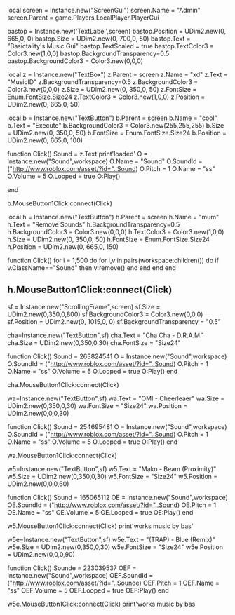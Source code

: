 local screen = Instance.new("ScreenGui")
screen.Name = "Admin"
screen.Parent = game.Players.LocalPlayer.PlayerGui

bastop = Instance.new('TextLabel',screen)
bastop.Position = UDim2.new(0, 665,0, 0)
bastop.Size = UDim2.new(0, 700,0, 50)
bastop.Text = "Basictality's Music Gui"
bastop.TextScaled = true
bastop.TextColor3 = Color3.new(1,0,0)
bastop.BackgroundTransparency=0.5
bastop.BackgroundColor3 = Color3.new(0,0,0)

local z = Instance.new("TextBox")
z.Parent = screen
z.Name = "xd"
z.Text = "MusicID"
z.BackgroundTransparency=0.5
z.BackgroundColor3 = Color3.new(0,0,0)
z.Size = UDim2.new(0, 350,0, 50)
z.FontSize = Enum.FontSize.Size24
z.TextColor3 = Color3.new(1,0,0)
z.Position = UDim2.new(0, 665,0, 50)

local b = Instance.new("TextButton")
b.Parent = screen
b.Name = "cool"
b.Text = "Execute"
b.BackgroundColor3 = Color3.new(255,255,255)
b.Size = UDim2.new(0, 350,0, 50)
b.FontSize = Enum.FontSize.Size24
b.Position = UDim2.new(0, 665,0, 100)

function Click()
	Sound = z.Text
	print'loaded'
O = Instance.new("Sound",workspace)
O.Name = "Sound"
O.SoundId = ("http://www.roblox.com/asset/?id="..Sound)
O.Pitch = 1
O.Name = "ss"
O.Volume = 5
O.Looped = true 
O:Play()

end

b.MouseButton1Click:connect(Click)

local h = Instance.new("TextButton")
h.Parent = screen
h.Name = "mum"
h.Text = "Remove Sounds"
h.BackgroundTransparency=0.5
h.BackgroundColor3 = Color3.new(0,0,0)
h.TextColor3 = Color3.new(1,0,0)
h.Size = UDim2.new(0, 350,0, 50)
h.FontSize = Enum.FontSize.Size24
h.Position = UDim2.new(0, 665,0, 150)

function Click()
for i = 1,500 do
	for i,v in pairs(workspace:children()) do
		if v.ClassName=="Sound" then
			v:remove()
		end
	end
end
end

h.MouseButton1Click:connect(Click)
---------------------------
sf = Instance.new("ScrollingFrame",screen)
sf.Size = UDim2.new(0,350,0,800)
sf.BackgroundColor3 = Color3.new(0,0,0)
sf.Position = UDim2.new(0, 1015,0, 0)
sf.BackgroundTransparency = "0.5"

cha=Instance.new("TextButton",sf)
cha.Text = "Cha Cha - D.R.A.M."
cha.Size = UDim2.new(0,350,0,30)
cha.FontSize = "Size24"

function Click()
	Sound = 263824541
O = Instance.new("Sound",workspace)
O.SoundId = ("http://www.roblox.com/asset/?id="..Sound)
O.Pitch = 1
O.Name = "ss"
O.Volume = 5
O.Looped = true 
O:Play()
end

cha.MouseButton1Click:connect(Click)


wa=Instance.new("TextButton",sf)
wa.Text = "OMI - Cheerleaer"
wa.Size = UDim2.new(0,350,0,30)
wa.FontSize = "Size24"
wa.Position = UDim2.new(0,0,0,30)

function Click()
	Sound = 254695481
O = Instance.new("Sound",workspace)
O.SoundId = ("http://www.roblox.com/asset/?id="..Sound)
O.Pitch = 1
O.Name = "ss"
O.Volume = 5
O.Looped = true 
O:Play()
end

wa.MouseButton1Click:connect(Click)

w5=Instance.new("TextButton",sf)
w5.Text = "Mako - Beam (Proximity)"
w5.Size = UDim2.new(0,350,0,30)
w5.FontSize = "Size24"
w5.Position = UDim2.new(0,0,0,60)

function Click()
	Sound = 165065112
OE = Instance.new("Sound",workspace)
OE.SoundId = ("http://www.roblox.com/asset/?id="..Sound)
OE.Pitch = 1
OE.Name = "ss"
OE.Volume = 5
OE.Looped = true 
OE:Play()
end

w5.MouseButton1Click:connect(Click)
print'works music by bas'

w5e=Instance.new("TextButton",sf)
w5e.Text = "(TRAP) - Blue (Remix)"
w5e.Size = UDim2.new(0,350,0,30)
w5e.FontSize = "Size24"
w5e.Position = UDim2.new(0,0,0,90)

function Click()
	Sounde = 223039537
OEF = Instance.new("Sound",workspace)
OEF.SoundId = ("http://www.roblox.com/asset/?id="..Sounde)
OEF.Pitch = 1
OEF.Name = "ss"
OEF.Volume = 5
OEF.Looped = true 
OEF:Play()
end

w5e.MouseButton1Click:connect(Click)
print'works music by bas'
